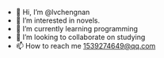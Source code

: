 - 👋 Hi, I’m @lvchengnan
- 👀 I’m interested in novels.
- 🌱 I’m currently learning programming
- 💞️ I’m looking to collaborate on studying
- 📫 How to reach me 1539274649@qq.com

<!---
chauncylv/chauncylv is a ✨ special ✨ repository because its `README.md` (this file) appears on your GitHub profile.
You can click the Preview link to take a look at your changes.
--->
